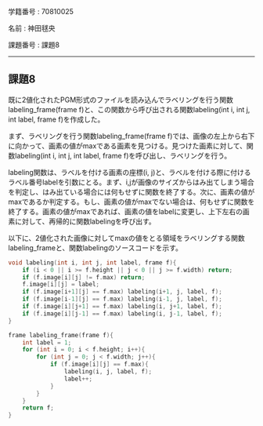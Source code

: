 学籍番号 : 70810025

名前 : 神田毬央

課題番号 : 課題8

---
## 課題8

既に2値化されたPGM形式のファイルを読み込んでラベリングを行う関数labeling_frame(frame f)と、この関数から呼び出される関数labeling(int i, int j, int label, frame f)を作成した。

まず、ラベリングを行う関数labeling_frame(frame f)では、画像の左上から右下に向かって、画素の値がmaxである画素を見つける。見つけた画素に対して、関数labeling(int i, int j, int label, frame f)を呼び出し、ラベリングを行う。

labeling関数は、ラベルを付ける画素の座標(i, j)と、ラベルを付ける際に付けるラベル番号labelを引数にとる。まず、i,jが画像のサイズからはみ出てしまう場合を判定し、はみ出ている場合には何もせずに関数を終了する。次に、画素の値がmaxであるか判定する。もし、画素の値がmaxでない場合は、何もせずに関数を終了する。画素の値がmaxであれば、画素の値をlabelに変更し、上下左右の画素に対して、再帰的に関数labelingを呼び出す。

以下に、2値化された画像に対してmaxの値をとる領域をラベリングする関数labeling_frameと、関数labelingのソースコードを示す。

```c
void labeling(int i, int j, int label, frame f){
    if (i < 0 || i >= f.height || j < 0 || j >= f.width) return;
    if (f.image[i][j] != f.max) return;
    f.image[i][j] = label;
    if (f.image[i+1][j] == f.max) labeling(i+1, j, label, f);
    if (f.image[i-1][j] == f.max) labeling(i-1, j, label, f);
    if (f.image[i][j+1] == f.max) labeling(i, j+1, label, f);
    if (f.image[i][j-1] == f.max) labeling(i, j-1, label, f);
}

frame labeling_frame(frame f){
    int label = 1;
    for (int i = 0; i < f.height; i++){
        for (int j = 0; j < f.width; j++){
            if (f.image[i][j] == f.max){
                labeling(i, j, label, f);
                label++;
            }
        }
    }
    return f;
}
```